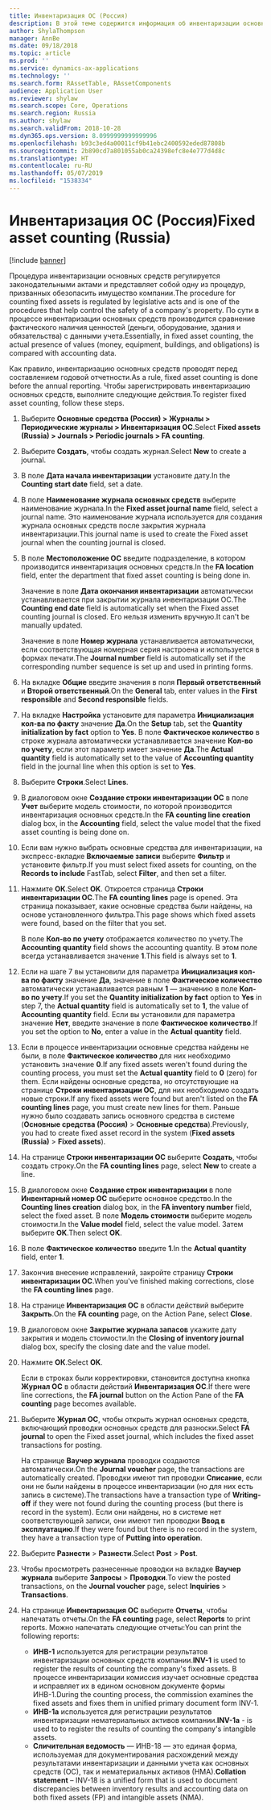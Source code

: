 ```yaml
---
title: Инвентаризация ОС (Россия)
description: В этой теме содержится информация об инвентаризации основных средств для России.
author: ShylaThompson
manager: AnnBe
ms.date: 09/18/2018
ms.topic: article
ms.prod: ''
ms.service: dynamics-ax-applications
ms.technology: ''
ms.search.form: RAssetTable, RAssetComponents
audience: Application User
ms.reviewer: shylaw
ms.search.scope: Core, Operations
ms.search.region: Russia
ms.author: shylaw
ms.search.validFrom: 2018-10-28
ms.dyn365.ops.version: 8.0999999999999996
ms.openlocfilehash: b93c3ed4a00011cf9b41ebc2400592eded87808b
ms.sourcegitcommit: 2b890cd7a801055ab0ca24398efc8e4e777d4d8c
ms.translationtype: HT
ms.contentlocale: ru-RU
ms.lasthandoff: 05/07/2019
ms.locfileid: "1538334"
---
```

# <a name="fixed-asset-counting-russia"></a><span data-ttu-id="80386-103">Инвентаризация ОС (Россия)</span><span class="sxs-lookup"><span data-stu-id="80386-103">Fixed asset counting (Russia)</span></span>

[!include [banner](../includes/banner.md)]

<span data-ttu-id="80386-104">Процедура инвентаризации основных средств регулируется законодательными актами и представляет собой одну из процедур, призванных обезопасить имущество компании.</span><span class="sxs-lookup"><span data-stu-id="80386-104">The procedure for counting fixed assets is regulated by legislative acts and is one of the procedures that help control the safety of a company's property.</span></span> <span data-ttu-id="80386-105">По сути в процессе инвентаризации основных средств производится сравнение фактического наличия ценностей (деньги, оборудование, здания и обязательства) с данными учета.</span><span class="sxs-lookup"><span data-stu-id="80386-105">Essentially, in fixed asset counting, the actual presence of values (money, equipment, buildings, and obligations) is compared with accounting data.</span></span>

<span data-ttu-id="80386-106">Как правило, инвентаризацию основных средств проводят перед составлением годовой отчетности.</span><span class="sxs-lookup"><span data-stu-id="80386-106">As a rule, fixed asset counting is done before the annual reporting.</span></span> <span data-ttu-id="80386-107">Чтобы зарегистрировать инвентаризацию основных средств, выполните следующие действия.</span><span class="sxs-lookup"><span data-stu-id="80386-107">To register fixed asset counting, follow these steps.</span></span>

1. <span data-ttu-id="80386-108">Выберите **Основные средства (Россия) \> Журналы \> Периодические журналы \> Инвентаризация ОС**.</span><span class="sxs-lookup"><span data-stu-id="80386-108">Select **Fixed assets (Russia) \> Journals \> Periodic journals \> FA counting**.</span></span>
2. <span data-ttu-id="80386-109">Выберите **Создать**, чтобы создать журнал.</span><span class="sxs-lookup"><span data-stu-id="80386-109">Select **New** to create a journal.</span></span>
3. <span data-ttu-id="80386-110">В поле **Дата начала инвентаризации** установите дату.</span><span class="sxs-lookup"><span data-stu-id="80386-110">In the **Counting start date** field, set a date.</span></span>
4. <span data-ttu-id="80386-111">В поле **Наименование журнала основных средств** выберите наименование журнала.</span><span class="sxs-lookup"><span data-stu-id="80386-111">In the **Fixed asset journal name** field, select a journal name.</span></span> <span data-ttu-id="80386-112">Это наименование журнала используется для создания журнала основных средств после закрытия журнала инвентаризации.</span><span class="sxs-lookup"><span data-stu-id="80386-112">This journal name is used to create the Fixed asset journal when the counting journal is closed.</span></span>
5. <span data-ttu-id="80386-113">В поле **Местоположение ОС** введите подразделение, в котором производится инвентаризация основных средств.</span><span class="sxs-lookup"><span data-stu-id="80386-113">In the **FA location** field, enter the department that fixed asset counting is being done in.</span></span>

    <span data-ttu-id="80386-114">Значение в поле **Дата окончания инвентаризации** автоматически устанавливается при закрытии журнала инвентаризации ОС.</span><span class="sxs-lookup"><span data-stu-id="80386-114">The **Counting end date** field is automatically set when the Fixed asset counting journal is closed.</span></span> <span data-ttu-id="80386-115">Его нельзя изменить вручную.</span><span class="sxs-lookup"><span data-stu-id="80386-115">It can't be manually updated.</span></span>

    <span data-ttu-id="80386-116">Значение в поле **Номер журнала** устанавливается автоматически, если соответствующая номерная серия настроена и используется в формах печати.</span><span class="sxs-lookup"><span data-stu-id="80386-116">The **Journal number** field is automatically set if the corresponding number sequence is set up and used in printing forms.</span></span>

6. <span data-ttu-id="80386-117">На вкладке **Общие** введите значения в поля **Первый ответственный** и **Второй ответственный**.</span><span class="sxs-lookup"><span data-stu-id="80386-117">On the **General** tab, enter values in the **First responsible** and **Second responsible** fields.</span></span>
7. <span data-ttu-id="80386-118">На вкладке **Настройка** установите для параметра **Инициализация кол-ва по факту** значение **Да**.</span><span class="sxs-lookup"><span data-stu-id="80386-118">On the **Setup** tab, set the **Quantity initialization by fact** option to **Yes**.</span></span> <span data-ttu-id="80386-119">В поле **Фактическое количество** в строке журнала автоматически устанавливается значение **Кол-во по учету**, если этот параметр имеет значение **Да**.</span><span class="sxs-lookup"><span data-stu-id="80386-119">The **Actual quantity** field is automatically set to the value of **Accounting quantity** field in the journal line when this option is set to **Yes**.</span></span>
8. <span data-ttu-id="80386-120">Выберите **Строки**.</span><span class="sxs-lookup"><span data-stu-id="80386-120">Select **Lines**.</span></span>
9. <span data-ttu-id="80386-121">В диалоговом окне **Создание строки инвентаризации ОС** в поле **Учет** выберите модель стоимости, по которой производится инвентаризация основных средств.</span><span class="sxs-lookup"><span data-stu-id="80386-121">In the **FA counting line creation** dialog box, in the **Accounting** field, select the value model that the fixed asset counting is being done on.</span></span>
10. <span data-ttu-id="80386-122">Если вам нужно выбрать основные средства для инвентаризации, на экспресс-вкладке **Включаемые записи** выберите **Фильтр** и установите фильтр.</span><span class="sxs-lookup"><span data-stu-id="80386-122">If you must select fixed assets for counting, on the **Records to include** FastTab, select **Filter**, and then set a filter.</span></span>
11. <span data-ttu-id="80386-123">Нажмите **ОК**.</span><span class="sxs-lookup"><span data-stu-id="80386-123">Select **OK**.</span></span> <span data-ttu-id="80386-124">Откроется страница **Строки инвентаризации ОС**.</span><span class="sxs-lookup"><span data-stu-id="80386-124">The **FA counting lines** page is opened.</span></span> <span data-ttu-id="80386-125">Эта страница показывает, какие основные средства были найдены, на основе установленного фильтра.</span><span class="sxs-lookup"><span data-stu-id="80386-125">This page shows which fixed assets were found, based on the filter that you set.</span></span>

    <span data-ttu-id="80386-126">В поле **Кол-во по учету** отображается количество по учету.</span><span class="sxs-lookup"><span data-stu-id="80386-126">The **Accounting quantity** field shows the accounting quantity.</span></span> <span data-ttu-id="80386-127">В этом поле всегда устанавливается значение **1**.</span><span class="sxs-lookup"><span data-stu-id="80386-127">This field is always set to **1**.</span></span>

12. <span data-ttu-id="80386-128">Если на шаге 7 вы установили для параметра **Инициализация кол-ва по факту** значение **Да**, значение в поле **Фактическое количество** автоматически устанавливается равным **1** — значению в поле **Кол-во по учету**.</span><span class="sxs-lookup"><span data-stu-id="80386-128">If you set the **Quantity initialization by fact** option to **Yes** in step 7, the **Actual quantity** field is automatically set to **1**, the value of **Accounting quantity** field.</span></span> <span data-ttu-id="80386-129">Если вы установили для параметра значение **Нет**, введите значение в поле **Фактическое количество**.</span><span class="sxs-lookup"><span data-stu-id="80386-129">If you set the option to **No**, enter a value in the **Actual quantity** field.</span></span>
13. <span data-ttu-id="80386-130">Если в процессе инвентаризации основные средства найдены не были, в поле **Фактическое количество** для них необходимо установить значение **0**.</span><span class="sxs-lookup"><span data-stu-id="80386-130">If any fixed assets weren't found during the counting process, you must set the **Actual quantity** field to **0** (zero) for them.</span></span> <span data-ttu-id="80386-131">Если найдены основные средства, но отсутствующие на странице **Строки инвентаризации ОС**, для них необходимо создать новые строки.</span><span class="sxs-lookup"><span data-stu-id="80386-131">If any fixed assets were found but aren't listed on the **FA counting lines** page, you must create new lines for them.</span></span> <span data-ttu-id="80386-132">Раньше нужно было создавать запись основного средства в системе (**Основные средства (Россия)** \> **Основные средства**).</span><span class="sxs-lookup"><span data-stu-id="80386-132">Previously, you had to create fixed asset record in the system (**Fixed assets (Russia)** \> **Fixed assets**).</span></span>
14. <span data-ttu-id="80386-133">На странице **Строки инвентаризации ОС** выберите **Создать**, чтобы создать строку.</span><span class="sxs-lookup"><span data-stu-id="80386-133">On the **FA counting lines** page, select **New** to create a line.</span></span>
15. <span data-ttu-id="80386-134">В диалоговом окне **Создание строк инвентаризации** в поле **Инвентарный номер ОС** выберите основное средство.</span><span class="sxs-lookup"><span data-stu-id="80386-134">In the **Counting lines creation** dialog box, in the **FA inventory number** field, select the fixed asset.</span></span> <span data-ttu-id="80386-135">В поле **Модель стоимости** выберите модель стоимости.</span><span class="sxs-lookup"><span data-stu-id="80386-135">In the **Value model** field, select the value model.</span></span> <span data-ttu-id="80386-136">Затем выберите **OK**.</span><span class="sxs-lookup"><span data-stu-id="80386-136">Then select **OK**.</span></span>
16. <span data-ttu-id="80386-137">В поле **Фактическое количество** введите **1**.</span><span class="sxs-lookup"><span data-stu-id="80386-137">In the **Actual quantity** field, enter **1**.</span></span>
17. <span data-ttu-id="80386-138">Закончив внесение исправлений, закройте страницу **Строки инвентаризации ОС**.</span><span class="sxs-lookup"><span data-stu-id="80386-138">When you've finished making corrections, close the **FA counting lines** page.</span></span>
18. <span data-ttu-id="80386-139">На странице **Инвентаризация ОС** в области действий выберите **Закрыть**.</span><span class="sxs-lookup"><span data-stu-id="80386-139">On the **FA counting** page, on the Action Pane, select **Close**.</span></span>
19. <span data-ttu-id="80386-140">В диалоговом окне **Закрытие журнала запасов** укажите дату закрытия и модель стоимости.</span><span class="sxs-lookup"><span data-stu-id="80386-140">In the **Closing of inventory journal** dialog box, specify the closing date and the value model.</span></span>
20. <span data-ttu-id="80386-141">Нажмите **ОК**.</span><span class="sxs-lookup"><span data-stu-id="80386-141">Select **OK**.</span></span>

    <span data-ttu-id="80386-142">Если в строках были корректировки, становится доступна кнопка **Журнал ОС** в области действий **Инвентаризация ОС**.</span><span class="sxs-lookup"><span data-stu-id="80386-142">If there were line corrections, the **FA journal** button on the Action Pane of the **FA counting** page becomes available.</span></span>

21. <span data-ttu-id="80386-143">Выберите **Журнал ОС**, чтобы открыть журнал основных средств, включающий проводки основных средств для разноски.</span><span class="sxs-lookup"><span data-stu-id="80386-143">Select **FA journal** to open the Fixed asset journal, which includes the fixed asset transactions for posting.</span></span>

    <span data-ttu-id="80386-144">На странице **Ваучер журнала** проводки создаются автоматически.</span><span class="sxs-lookup"><span data-stu-id="80386-144">On the **Journal voucher** page, the transactions are automatically created.</span></span> <span data-ttu-id="80386-145">Проводки имеют тип проводки **Списание**, если они не были найдены в процессе инвентаризации (но для них есть запись в системе).</span><span class="sxs-lookup"><span data-stu-id="80386-145">The transactions have a transaction type of **Writing-off** if they were not found during the counting process (but there is record in the system).</span></span> <span data-ttu-id="80386-146">Если они найдены, но в системе нет соответствующей записи, они имеют тип проводки **Ввод в эксплуатацию**.</span><span class="sxs-lookup"><span data-stu-id="80386-146">If they were found but there is no record in the system, they have a transaction type of **Putting into operation**.</span></span>

22. <span data-ttu-id="80386-147">Выберите **Разнести** \> **Разнести**.</span><span class="sxs-lookup"><span data-stu-id="80386-147">Select **Post** \> **Post**.</span></span>
23. <span data-ttu-id="80386-148">Чтобы просмотреть разнесенные проводки на вкладке **Ваучер журнала** выберите **Запросы** \> **Проводки**.</span><span class="sxs-lookup"><span data-stu-id="80386-148">To view the posted transactions, on the **Journal voucher** page, select **Inquiries** \> **Transactions**.</span></span>
22. <span data-ttu-id="80386-149">На странице **Инвентаризация ОС** выберите **Отчеты**, чтобы напечатать отчеты.</span><span class="sxs-lookup"><span data-stu-id="80386-149">On the **FA counting** page, select **Reports** to print reports.</span></span> <span data-ttu-id="80386-150">Можно напечатать следующие отчеты:</span><span class="sxs-lookup"><span data-stu-id="80386-150">You can print the following reports:</span></span>

    - <span data-ttu-id="80386-151">**ИНВ-1** используется для регистрации результатов инвентаризации основных средств компании.</span><span class="sxs-lookup"><span data-stu-id="80386-151">**INV-1** is used to register the results of counting the company's fixed assets.</span></span> <span data-ttu-id="80386-152">В процессе инвентаризации комиссия изучает основные средства и исправляет их в едином основном документе формы ИНВ-1.</span><span class="sxs-lookup"><span data-stu-id="80386-152">During the counting process, the commission examines the fixed assets and fixes them in unified primary document form INV-1.</span></span> 
    - <span data-ttu-id="80386-153">**ИНВ-1а** используется для регистрации результатов инвентаризации нематериальных активов компании.</span><span class="sxs-lookup"><span data-stu-id="80386-153">**INV-1a** - is used to to register the results of counting the company's intangible assets.</span></span>
    - <span data-ttu-id="80386-154">**Сличительная ведомость** — ИНВ-18 — это единая форма, используемая для документирования расхождений между результатами инвентаризации и данными учета как основных средств (ОС), так и нематериальных активов (НМА).</span><span class="sxs-lookup"><span data-stu-id="80386-154">**Collation statement** – INV-18 is a unified form that is used to document discrepancies between inventory results and accounting data on both fixed assets (FP) and intangible assets (NMA).</span></span>
